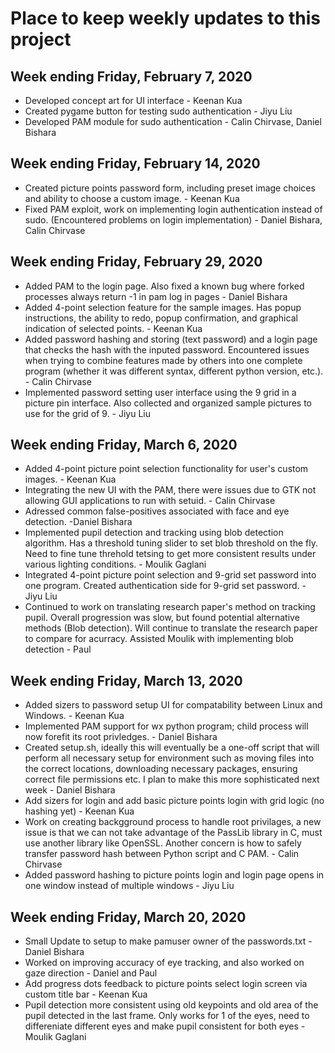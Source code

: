 # Place to keep weekly updates to this project #
<!--
Template
--------------------------------------------------------------------------
TYPE     : BUG/FEATURE
NAME     : Circle drawing is broken
OWNER    : Keenan
PRIORITY : High
ESTIMATE : 1 hour
ISSUE    : The first click should specify the center of the circle, with
           a drag for the radius. This is not the case in the current
           implementation.
--------------------------------------------------------------------------
-->
Week ending Friday, February 7, 2020
---------------------------------------
  - Developed concept art for UI interface - Keenan Kua
  - Created pygame button for testing sudo authentication - Jiyu Liu
  - Developed PAM module for sudo authentication - Calin Chirvase, Daniel Bishara

Week ending Friday, February 14, 2020
---------------------------------------
  - Created picture points password form, including preset image choices and ability to choose a custom image. - Keenan Kua
  - Fixed PAM exploit, work on implementing login authentication instead of sudo. (Encountered problems on login implementation) - Daniel Bishara, Calin Chirvase
  
  Week ending Friday, February 29, 2020
---------------------------------------
  - Added PAM to the login page. Also fixed a known bug where forked processes always return -1 in pam log in pages - Daniel Bishara
  - Added 4-point selection feature for the sample images. Has popup instructions, the ability to redo, popup confirmation, and graphical indication of selected points. - Keenan Kua
  - Added password hashing and storing (text password) and a login page that checks the hash with the inputed password. Encountered issues when trying to combine features made by others into one complete program (whether it was different syntax, different python version, etc.). - Calin Chirvase
  - Implemented password setting user interface using the 9 grid in a picture pin interface. Also collected and organized sample pictures to use for the grid of 9. - Jiyu Liu

  Week ending Friday, March 6, 2020
---------------------------------------
  - Added 4-point picture point selection functionality for user's custom images. - Keenan Kua
  - Integrating the new UI with the PAM, there were issues due to GTK not allowing GUI applications to run with setuid.  - Calin Chirvase
  - Adressed common false-positives associated with face and eye detection. -Daniel Bishara
  - Implemented pupil detection and tracking using blob detection algorithm. Has a threshold tuning slider to set blob threshold on the fly. Need to fine tune threhold tetsing to get more consistent results under various lighting conditions. - Moulik Gaglani
  - Integrated 4-point picture point selection and 9-grid set password into one program. Created authentication side for 9-grid set password. - Jiyu Liu
  - Continued to work on translating research paper's method on tracking pupil. Overall progression was slow, but found potential alternative methods (Blob detection).
  Will continue to translate the research paper to compare for acurracy.
  Assisted Moulik with implementing blob detection - Paul

  Week ending Friday, March 13, 2020
---------------------------------------
  - Added sizers to password setup UI for compatability between Linux and Windows. - Keenan Kua
  - Implemented PAM support for wx python program; child process will now forefit its root privledges. - Daniel Bishara
  - Created setup.sh, ideally this will eventually be a one-off script that will perform all necessary setup for environment such as moving files into the correct locations, downloading necessary packages, ensuring correct file permissions etc. I plan to make this more sophisticated next week - Daniel Bishara
  - Add sizers for login and add basic picture points login with grid logic (no hashing yet) - Keenan Kua
  - Work on creating backgground process to handle root privilages, a new issue is that we can not take advantage of the PassLib library in C, must use another library like OpenSSL. Another concern is how to safely transfer password hash between Python script and C PAM. - Calin Chirvase
  - Added password hashing to picture points login and login page opens in one window instead of multiple windows - Jiyu Liu
 
 Week ending Friday, March 20, 2020
---------------------------------------
- Small Update to setup to make pamuser owner of the passwords.txt - Daniel Bishara
- Worked on improving accuracy of eye tracking, and also worked on gaze direction - Daniel and Paul
- Add progress dots feedback to picture points select login screen via custom title bar - Keenan Kua
- Pupil detection more consistent using old keypoints and old area of the pupil detected in the last frame. Only works for 1 of the eyes, need to differeniate different eyes and make pupil consistent for both eyes - Moulik Gaglani
